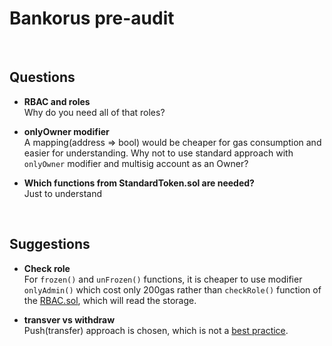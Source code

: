 # Bankorus pre-audit

<br>

## Questions

- **RBAC and roles**
<br>Why do you need all of that roles? 

- **onlyOwner modifier**
<br>A mapping(address => bool) would be cheaper for gas consumption and easier for understanding. Why not to use standard approach with `onlyOwner` modifier and multisig account as an Owner?

- **Which functions from StandardToken.sol are needed?**
<br>Just to understand

<br>

## Suggestions

- **Check role**<br>
	For `frozen()` and `unFrozen()` functions, it is cheaper to use modifier `onlyAdmin()` which cost only 200gas rather than `checkRole()` function of the [RBAC.sol](https://github.com/OpenZeppelin/zeppelin-solidity/blob/master/contracts/ownership/rbac/RBAC.sol), which will read the storage.
	
- **transver vs withdraw**<br>Push(transfer) approach is chosen, which is not a [best practice](https://ethereum-contract-security-techniques-and-tips.readthedocs.io/en/latest/recommendations/#favor-pull-over-push-for-external-calls).  	
